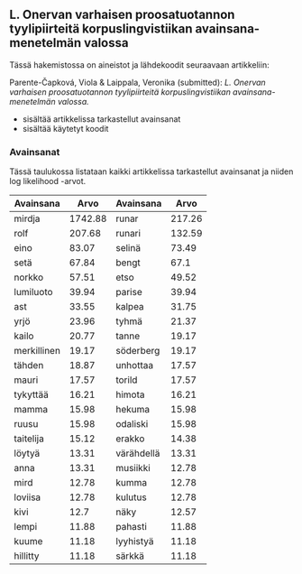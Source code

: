 ## L. Onervan varhaisen proosatuotannon tyylipiirteitä korpuslingvistiikan avainsana-menetelmän valossa

Tässä hakemistossa on aineistot ja lähdekoodit seuraavaan artikkeliin:

Parente-Čapková, Viola & Laippala, Veronika (submitted): _L. Onervan varhaisen proosatuotannon tyylipiirteitä korpuslingvistiikan avainsana-menetelmän valossa._

- <keywords-small/> sisältää artikkelissa tarkastellut avainsanat
- <scripts/> sisältää käytetyt koodit

### Avainsanat

Tässä taulukossa listataan kaikki artikkelissa tarkastellut avainsanat ja niiden log likelihood -arvot.

| Avainsana         | Arvo   | Avainsana        | Arvo   |
|-------------|--------|------------|--------|
| mirdja      | 1742.88 | runar      | 217.26  |
| rolf        | 207.68  | runari     | 132.59  |
| eino        | 83.07   | selinä     | 73.49   |
| setä        | 67.84   | bengt      | 67.1    |
| norkko      | 57.51   | etso       | 49.52   |
| lumiluoto   | 39.94   | parise     | 39.94   |
| ast         | 33.55   | kalpea     | 31.75   |
| yrjö        | 23.96   | tyhmä      | 21.37   |
| kailo       | 20.77   | tanne      | 19.17   |
| merkillinen | 19.17   | söderberg  | 19.17   |
| tähden      | 18.87   | unhottaa   | 17.57   |
| mauri       | 17.57   | torild     | 17.57   |
| tykyttää    | 16.21   | himota     | 16.21   |
| mamma       | 15.98   | hekuma     | 15.98   |
| ruusu       | 15.98   | odaliski   | 15.98   |
| taitelija   | 15.12   | erakko     | 14.38   |
| löytyä      | 13.31   | värähdellä | 13.31   |
| anna        | 13.31   | musiikki   | 12.78   |
| mird        | 12.78   | kumma      | 12.78   |
| loviisa     | 12.78   | kulutus    | 12.78   |
| kivi        | 12.7    | näky       | 12.57   |
| lempi       | 11.88   | pahasti    | 11.88   |
| kuume       | 11.18   | lyyhistyä  | 11.18   |
| hillitty    | 11.18   | särkkä     | 11.18   |
